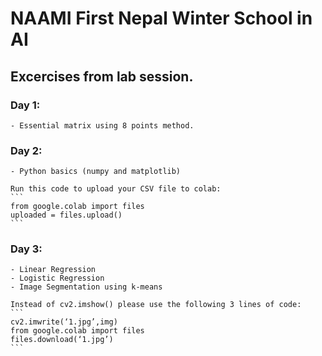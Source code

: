 # NAAMI First Nepal Winter School in AI

## Excercises from lab session.

### Day 1:
    - Essential matrix using 8 points method.
    
### Day 2:
    - Python basics (numpy and matplotlib)
    
    Run this code to upload your CSV file to colab:
    ```
    from google.colab import files
    uploaded = files.upload()
    ```
    
### Day 3:
    - Linear Regression
    - Logistic Regression
    - Image Segmentation using k-means
    
    Instead of cv2.imshow() please use the following 3 lines of code:
    ```
    cv2.imwrite(‘1.jpg’,img)
    from google.colab import files
    files.download(‘1.jpg’)
    ```